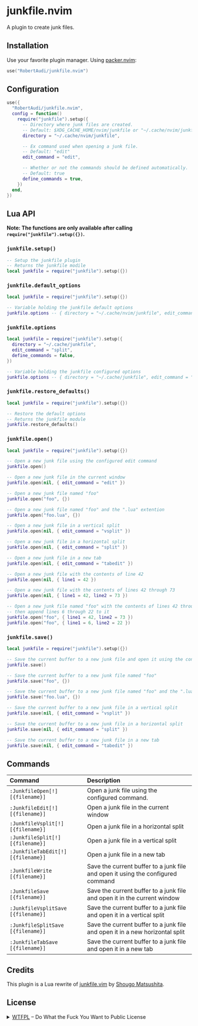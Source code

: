 junkfile.nvim
=============

A plugin to create junk files.

Installation
------------

Use your favorite plugin manager. Using [packer.nvim](https://github.com/wbthomason/packer.nvim):

```lua
use("RobertAudi/junkfile.nvim")
```

Configuration
-------------

```lua
use({
  "RobertAudi/junkfile.nvim",
  config = function()
    require("junkfile").setup({
      -- Directory where junk files are created.
      -- Default: $XDG_CACHE_HOME/nvim/junkfile or "~/.cache/nvim/junkfile"
      directory = "~/.cache/nvim/junkfile",

      -- Ex command used when opening a junk file.
      -- Default: "edit"
      edit_command = "edit",

      -- Whether or not the commands should be defined automatically.
      -- Default: true
      define_commands = true,
    })
  end,
})
```

Lua API
-------

**Note: The functions are only available after calling `require("junkfile").setup({})`.**

### `junkfile.setup()`

```lua
-- Setup the junkfile plugin
-- Returns the junkfile modile
local junkfile = require("junkfile").setup({})
```

### `junkfile.default_options`

```lua
local junkfile = require("junkfile").setup({})

-- Variable holding the junkfile default options
junkfile.options -- { directory = "~/.cache/nvim/junkfile", edit_command = "edit", define_commands = true }
```

### `junkfile.options`

```lua
local junkfile = require("junkfile").setup({
  directory = "~/.cache/junkfile",
  edit_command = "split",
  define_commands = false,
})

-- Variable holding the junkfile configured options
junkfile.options -- { directory = "~/.cache/junkfile", edit_command = "split", define_commands = false }
```

### `junkfile.restore_defaults()`

```lua
local junkfile = require("junkfile").setup({})

-- Restore the default options
-- Returns the junkfile module
junkfile.restore_defaults()
```

### `junkfile.open()`

```lua
local junkfile = require("junkfile").setup({})

-- Open a new junk file using the configured edit command
junkfile.open()

-- Open a new junk file in the current window
junkfile.open(nil, { edit_command = "edit" })

-- Open a new junk file named "foo"
junkfile.open("foo", {})

-- Open a new junk file named "foo" and the ".lua" extention
junkfile.open("foo.lua", {})

-- Open a new junk file in a vertical split
junkfile.open(nil, { edit_command = "vsplit" })

-- Open a new junk file in a horizontal split
junkfile.open(nil, { edit_command = "split" })

-- Open a new junk file in a new tab
junkfile.open(nil, { edit_command = "tabedit" })

-- Open a new junk file with the contents of line 42
junkfile.open(nil, { line1 = 42 })

-- Open a new junk file with the contents of lines 42 through 73
junkfile.open(nil, { line1 = 42, line2 = 73 })

-- Open a new junk file named "foo" with the contents of lines 42 through 73
-- then append lines 6 through 22 to it
junkfile.open("foo", { line1 = 42, line2 = 73 })
junkfile.open("foo", { line1 = 6, line2 = 22 })
```

### `junkfile.save()`

```lua
local junkfile = require("junkfile").setup({})

-- Save the current buffer to a new junk file and open it using the configured edit command
junkfile.save()

-- Save the current buffer to a new junk file named "foo"
junkfile.save("foo", {})

-- Save the current buffer to a new junk file named "foo" and the ".lua" extention
junkfile.save("foo.lua", {})

-- Save the current buffer to a new junk file in a vertical split
junkfile.save(nil, { edit_command = "vsplit" })

-- Save the current buffer to a new junk file in a horizontal split
junkfile.save(nil, { edit_command = "split" })

-- Save the current buffer to a new junk file in a new tab
junkfile.save(nil, { edit_command = "tabedit" })
```

Commands
--------

| Command                            | Description                                                                      |
| :--------------------------------- | :------------------------------------------------------------------------------- |
| `:JunkfileOpen[!] [{filename}]`    | Open a junk file using the configured command.                                   |
| `:JunkfileEdit[!] [{filename}]`    | Open a junk file in the current window                                           |
| `:JunkfileVsplit[!] [{filename}]`  | Open a junk file in a horizontal split                                           |
| `:JunkfileSplit[!] [{filename}]`   | Open a junk file in a vertical split                                             |
| `:JunkfileTabEdit[!] [{filename}]` | Open a junk file in a new tab                                                    |
| `:JunkfileWrite [{filename}]`      | Save the current buffer to a junk file and open it using the configured command  |
| `:JunkfileSave [{filename}]`       | Save the current buffer to a junk file and open it in the current window         |
| `:JunkfileVsplitSave [{filename}]` | Save the current buffer to a junk file and open it in a vertical split           |
| `:JunkfileSplitSave [{filename}]`  | Save the current buffer to a junk file and open it in a new horizontal split     |
| `:JunkfileTabSave [{filename}]`    | Save the current buffer to a junk file and open it in a new tab                  |

Credits
-------

This plugin is a Lua rewrite of [junkfile.vim](https://github.com/Shougo/junkfile.vim) by [Shougo Matsushita](https://github.com/Shougo).

License
-------

<details>
  <summary>
    <a href="http://www.wtfpl.net/" rel="nofollow">WTFPL</a> – Do What the Fuck You Want to Public License
  </summary>
  <br>


```text
            DO WHAT THE FUCK YOU WANT TO PUBLIC LICENSE
                    Version 2, December 2004

 Copyright (C) 2022 Robert Audi

 Everyone is permitted to copy and distribute verbatim or modified
 copies of this license document, and changing it is allowed as long
 as the name is changed.

            DO WHAT THE FUCK YOU WANT TO PUBLIC LICENSE
   TERMS AND CONDITIONS FOR COPYING, DISTRIBUTION AND MODIFICATION

  0. You just DO WHAT THE FUCK YOU WANT TO.
```

</details>
